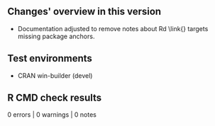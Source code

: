 ## Changes' overview in this version

* Documentation adjusted to remove notes about Rd \link{} targets missing package anchors.

## Test environments

* CRAN win-builder (devel)

## R CMD check results

0 errors | 0 warnings | 0 notes
